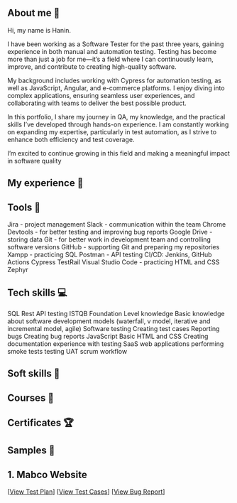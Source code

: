 ## About me 👋
Hi, my name is Hanin.

I have been working as a Software Tester for the past three years, gaining experience in both manual and automation testing. Testing has become more than just a job for me—it’s a field where I can continuously learn, improve, and contribute to creating high-quality software.

My background includes working with Cypress for automation testing, as well as JavaScript, Angular, and e-commerce platforms. I enjoy diving into complex applications, ensuring seamless user experiences, and collaborating with teams to deliver the best possible product.

In this portfolio, I share my journey in QA, my knowledge, and the practical skills I’ve developed through hands-on experience. I am constantly working on expanding my expertise, particularly in test automation, as I strive to enhance both efficiency and test coverage.

I’m excited to continue growing in this field and making a meaningful impact in software quality
## My experience 🏢
## Tools 🔧
Jira - project management
Slack - communication within the team
Chrome Devtools - for better testing and improving bug reports
Google Drive - storing data
Git - for better work in development team and controlling software versions
GitHub - supporting Git and preparing my repositories
Xampp - practicing SQL
Postman - API testing
CI/CD: Jenkins, GitHub Actions
Cypress
TestRail
Visual Studio Code - practicing HTML and CSS
Zephyr
## Tech skills 💻
SQL
Rest API testing
ISTQB Foundation Level knowledge
Basic knowledge about software development models (waterfall, v model, iterative and incremental model, agile)
Software testing
Creating test cases
Reporting bugs
Creating bug reports
JavaScript
Basic HTML and CSS
Creating documentation
experience with testing SaaS web applications
performing smoke tests
testing UAT
scrum workflow
## Soft skills 📁
## Courses 📓
## Certificates 🏆
## Samples 🔬
## 1. Mabco Website
[[View Test Plan](https://docs.google.com/document/d/1UxxfC2HGWFO5u4Wv66F9bTtLkSH2HNWZ/edit?usp=sharing&ouid=110810226097015095019&rtpof=true&sd=true)]
[[View Test Cases]([./test-report.pdf](https://docs.google.com/spreadsheets/d/1jj30ZTW-j7f1KrTfpP7ZE6fMzJvSlPAu/edit?usp=sharing&ouid=110810226097015095019&rtpof=true&sd=true))]
[[View Bug Report]([./test-report.pdf](https://docs.google.com/spreadsheets/d/1uPZk0BxPhInjqwHo5VPCfI4Ky9RmdfZd/edit?usp=sharing&ouid=110810226097015095019&rtpof=true&sd=true))]




## 

